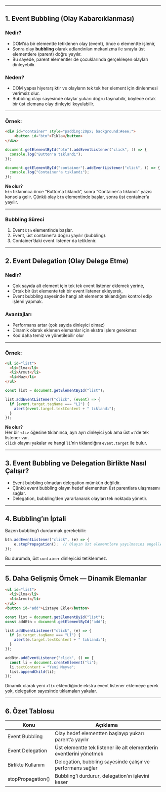 
---
## 1. Event Bubbling (Olay Kabarcıklanması)

### Nedir?

- DOM’da bir elementte tetiklenen olay (event), önce o elementte işlenir,
- Sonra olay **bubbling** olarak adlandırılan mekanizma ile sırayla üst elementlere (parent) doğru yayılır.
- Bu sayede, parent elementler de çocuklarında gerçekleşen olayları dinleyebilir.

### Neden?

- DOM yapısı hiyerarşiktir ve olayların tek tek her element için dinlenmesi verimsiz olur.
- Bubbling olayı sayesinde olaylar yukarı doğru taşınabilir, böylece ortak bir üst elemana olay dinleyici koyulabilir.

---

### Örnek:


```html
<div id="container" style="padding:20px; background:#eee;">   
	<button id="btn">Tıkla</button> 
</div>
```


```js
document.getElementById("btn").addEventListener("click", () => {
  console.log("Button'a tıklandı");
});

document.getElementById("container").addEventListener("click", () => {
  console.log("Container'a tıklandı");
});
```

**Ne olur?**  
`btn` tıklanınca önce “Button'a tıklandı”, sonra “Container'a tıklandı” yazısı konsola gelir. Çünkü olay `btn` elementinde başlar, sonra üst container'a yayılır.

---

### Bubbling Süreci

1. Event `btn` elementinde başlar.
2. Event, üst container’a doğru yayılır (bubbling).
3. Container’daki event listener da tetiklenir.

---

## 2. Event Delegation (Olay Delege Etme)

### Nedir?

- Çok sayıda alt element için tek tek event listener eklemek yerine,
- Ortak bir üst elemente tek bir event listener ekleyerek,
- Event bubbling sayesinde hangi alt elemente tıklandığını kontrol edip işlemi yapmak.

### Avantajları

- Performans artar (çok sayıda dinleyici olmaz)
- Dinamik olarak eklenen elemanlar için ekstra işlem gerekmez
- Kod daha temiz ve yönetilebilir olur

---
### Örnek:


```html
<ul id="list">
  <li>Elma</li>
  <li>Armut</li>
  <li>Muz</li>
</ul>
```


```js
const list = document.getElementById("list");

list.addEventListener("click", (event) => {
  if (event.target.tagName === "LI") {
    alert(event.target.textContent + " tıklandı");
  }
});
```

**Ne olur?**  
Her bir `<li>` öğesine tıklanınca, ayrı ayrı dinleyici yok ama üst `ul`’de tek listener var.  
`click` olayını yakalar ve hangi `li`’nin tıklandığını `event.target` ile bulur.

---

## 3. Event Bubbling ve Delegation Birlikte Nasıl Çalışır?

- Event bubbling olmadan delegation mümkün değildir.
- Çünkü event bubbling olayın hedef elementten üst parentlara ulaşmasını sağlar.
- Delegation, bubbling’den yararlanarak olayları tek noktada yönetir.

---

## 4. Bubbling’ın İptali

Bazen bubbling’i durdurmak gerekebilir:

```js
btn.addEventListener("click", (e) => {   
	e.stopPropagation();  // Olayın üst elementlere yayılmasını engeller 
});
```

Bu durumda, üst `container` dinleyicisi tetiklenmez.

---

## 5. Daha Gelişmiş Örnek — Dinamik Elemanlar

```html
<ul id="list">
  <li>Elma</li>
  <li>Armut</li>
</ul>
<button id="add">Listeye Ekle</button>
```

```js
const list = document.getElementById("list");
const addBtn = document.getElementById("add");

list.addEventListener("click", (e) => {
  if (e.target.tagName === "LI") {
    alert(e.target.textContent + " tıklandı");
  }
});

addBtn.addEventListener("click", () => {
  const li = document.createElement("li");
  li.textContent = "Yeni Meyve";
  list.appendChild(li);
});
```

Dinamik olarak yeni `<li>` eklendiğinde ekstra event listener eklemeye gerek yok, delegation sayesinde tıklamaları yakalar.

---

## 6. Özet Tablosu

|Konu|Açıklama|
|---|---|
|Event Bubbling|Olay hedef elementten başlayıp yukarı parent’a yayılır|
|Event Delegation|Üst elementte tek listener ile alt elementlerin eventlerini yönetmek|
|Birlikte Kullanım|Delegation, bubbling sayesinde çalışır ve performans sağlar|
|stopPropagation()|Bubbling’i durdurur, delegation’ın işlevini keser|
